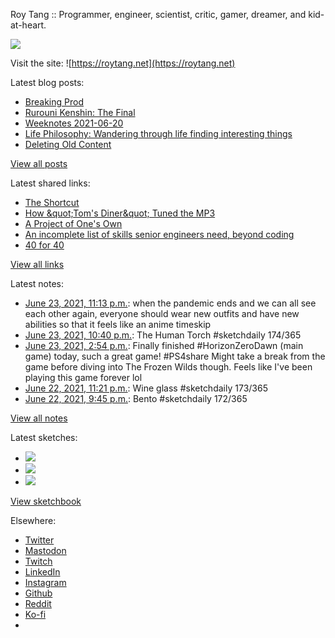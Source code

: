 Roy Tang :: Programmer, engineer, scientist, critic, gamer, dreamer, and kid-at-heart.

![](https://roytang.net/static/img/profile.jpg)

Visit the site: ![https://roytang.net](https://roytang.net)

Latest blog posts:

- [Breaking Prod](https://roytang.net/2021/06/breaking-prod/)
- [Rurouni Kenshin: The Final](https://roytang.net/2021/06/rurouni-kenshin-final/)
- [Weeknotes 2021-06-20](https://roytang.net/2021/06/weeknotes-2021-06-20/)
- [Life Philosophy: Wandering through life finding interesting things](https://roytang.net/2021/06/life-philosophy/)
- [Deleting Old Content](https://roytang.net/2021/06/deleting-old-content/)

[View all posts](https://roytang.net/blog)

Latest shared links:

- [The Shortcut](https://roytang.net/2021/06/the-shortcut/)
- [How &amp;quot;Tom&#x27;s Diner&amp;quot; Tuned the MP3](https://roytang.net/2021/06/how-quottoms-dinerquot-tuned-the-mp3/)
- [A Project of One&#x27;s Own](https://roytang.net/2021/06/a-project-of-ones-own/)
- [An incomplete list of skills senior engineers need, beyond coding](https://roytang.net/2021/06/an-incomplete-list-of-skills-senior-engineers-need-beyond-coding/)
- [40 for 40](https://roytang.net/2021/06/40-for-40/)

[View all links](https://roytang.net/links)

Latest notes:

- [June 23, 2021, 11:13 p.m.](https://roytang.net/2021/06/1407718570935476225/): when the pandemic ends and we can all see each other again, everyone should wear new outfits and have new abilities so that it feels like an anime timeskip
- [June 23, 2021, 10:40 p.m.](https://roytang.net/2021/06/1407710267778080769/): The Human Torch #sketchdaily 174/365
- [June 23, 2021, 2:54 p.m.](https://roytang.net/2021/06/1407592883184488451/): Finally finished #HorizonZeroDawn (main game) today, such a great game! #PS4share Might take a break from the game before diving into The Frozen Wilds though. Feels like I&#x27;ve been playing this game forever lol
- [June 22, 2021, 11:21 p.m.](https://roytang.net/2021/06/1407358179634126848/): Wine glass #sketchdaily 173/365
- [June 22, 2021, 9:45 p.m.](https://roytang.net/2021/06/1407333817249984512/): Bento #sketchdaily 172/365

[View all notes](https://roytang.net/notes)

Latest sketches:


- ![](https://roytang.net/media/cache/52/14/521434c2e3a67979126380316ebcb241.jpg)
- ![](https://roytang.net/media/cache/30/3e/303ee653b51aa26dce0f44630f3ea7d3.jpg)
- ![](https://roytang.net/media/cache/40/50/4050623e0c2112731a2afb775c3f832b.jpg)

[View sketchbook](https://roytang.net/albums/sketchbook)


Elsewhere:

- [Twitter](https://twitter.com/roytang)
- [Mastodon](https://mastodon.technology/@roytang)
- [Twitch](https://twitch.tv/twitchyroy)
- [LinkedIn](https://www.linkedin.com/in/roytang)
- [Instagram](https://instagram.com/roytang0400)
- [Github](https://github.com/roytang)
- [Reddit](https://reddit.com/u/hungryroy)
- [Ko-fi](https://ko-fi.com/roytang)
- [](mailto:hello@roytang.net)